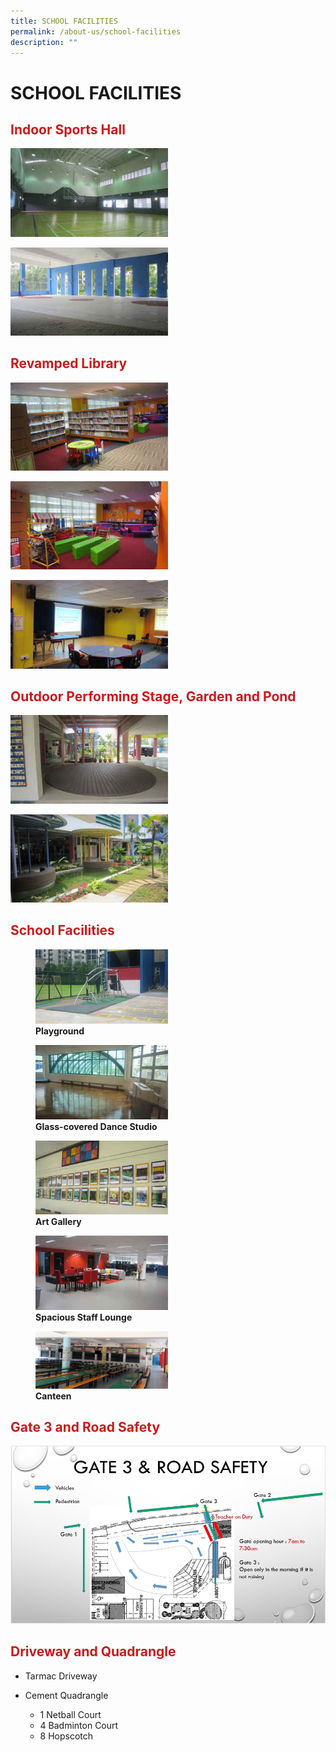```yaml
---
title: SCHOOL FACILITIES
permalink: /about-us/school-facilities
description: ""
---
```

# SCHOOL FACILITIES
## <span style = "color: #c81b1b"> <b>Indoor Sports Hall</b> </span>

<img src="/images/About%20Us/School%20Facilities/tn_indoor_sports_hall_JPG_2.jpg"
     style="width:50%;">

<img src="/images/About%20Us/School%20Facilities/tn_covered%20basketball%20court_JPG_2.jpg"
     style="width:50%;">
		 
## <span style = "color: #c81b1b"> <b>Revamped Library</b> </span>

<img src="/images/About%20Us/School%20Facilities/tn_library_JPG_2.jpg"
     style="width:50%;">
		 
<img src="/images/About%20Us/School%20Facilities/tn_storeytelling%20corner_JPG_2.jpg"
     style="width:50%;">

<img src="/images/About%20Us/School%20Facilities/tn_stage_at_library_JPG_2.jpg"
     style="width:50%;">


## <span style = "color: #c81b1b"> <b>Outdoor Performing Stage, Garden and Pond</b> </span>

<img src="/images/About%20Us/School%20Facilities/tn_performing%20stage_JPG_2.jpg"
     style="width:50%;">
		 
<img src="/images/About%20Us/School%20Facilities/tn_pond_JPG_2.jpg"
     style="width:50%;">


## <span style = "color: #c81b1b"> <b>School Facilities</b></span>

<figure>
	 <img src="/images/About%20Us/School%20Facilities/tn_playground_JPG_2.jpg"
     style="width:50%;">
<figcaption>
	<strong> Playground</strong>
	</figcaption>
</figure>

<figure>
	 <img src="/images/About%20Us/School%20Facilities/tn_dance_studio%202_JPG_2.jpg"
     style="width:50%;">
<figcaption>
	<strong> Glass-covered Dance Studio</strong>
	</figcaption>
</figure>

<figure>
	 <img src="/images/About%20Us/School%20Facilities/tn_art%20gallery_JPG_2.jpg"
     style="width:50%;">
<figcaption>
	<strong> Art Gallery</strong>
	</figcaption>
</figure>

<figure>
	 <img src="/images/About%20Us/School%20Facilities/tn_staffroom_JPG_2.jpg"
     style="width:50%;">
<figcaption>
	<strong> Spacious Staff Lounge</strong>
	</figcaption>
</figure>

<figure>
	 <img src="/images/About%20Us/School%20Facilities/Picture2.png"
     style="width:50%;">
<figcaption>
	<strong> Canteen</strong>
	</figcaption>
</figure>
	
## <span style = "color: #c81b1b"> <b>Gate 3 and Road Safety</b> </span>

![](/images/About%20Us/School%20Facilities/Gate3&RoadSafety.jpg)

## <span style = "color: #c81b1b"> <b>Driveway and Quadrangle</b> </span>

*   Tarmac Driveway
    
*   Cement Quadrangle  
    *   1 Netball Court
    *   4 Badminton Court
    *   8 Hopscotch